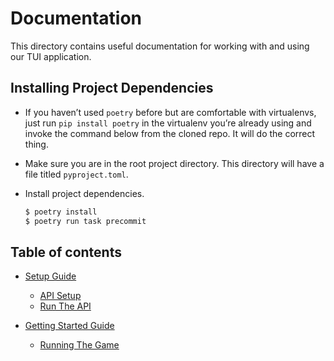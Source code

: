 # Documentation

This directory contains useful documentation for working with and using our TUI application.

## Installing Project Dependencies
- If you haven’t used `poetry` before but are comfortable with virtualenvs, just run `pip install poetry` in the virtualenv you’re already using and invoke the command below from the cloned repo. It will do the correct thing.
- Make sure you are in the root project directory. This directory will have a file titled `pyproject.toml`.
- Install project dependencies.

  ```bash
  $ poetry install
  $ poetry run task precommit
  ```

## Table of contents

* [Setup Guide](setup.md)

  * [API Setup](setup.md#API-Setup)
  * [Run The API](setup.md#Run-The-API)

* [Getting Started Guide](getting-started.md)

  * [Running The Game](getting-started.md#Run-The-Game)
